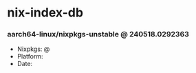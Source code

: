 # nix-index-db
### aarch64-linux/nixpkgs-unstable @ 240518.0292363
- Nixpkgs: @[](https://github.com/NixOS/nixpkgs/commit/02923630b89aa1ab36ef8e422501a6f4fd4b2016)
- Platform: 
- Date: 
